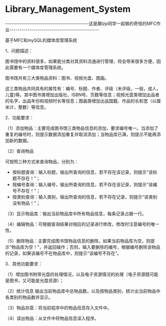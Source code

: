 # Library_Management_System

------------------------------------------这是跟lzp同学一起做的奇怪的MFC作业---------------------------------------------                  


基于MFC和mySQL的媒体库管理系统

1、问题描述：     

图书馆中的资料很多，如果能分类对其资料流通进行管理，将会带来很多方便，因此需要有一个媒体库管理系统。             

图书馆共有三大类物品资料：图书、视频光盘、图画。                   

这三类物品共同具有的属性有：编号、标题、作者、评级（未评级，一般，成人，儿童)等。其中图书类增加出版社、ISBN号、页数等信息；视频光盘类增加出品者的名字、出品年份和视频时长等信息；图画类增加出品国籍、作品的长和宽（以厘米计，整数）等信息。                   

2．功能要求：    

（1）添加物品：主要完成图书馆三类物品信息的添加，要求编号唯一。当添加了重复的编号时，则提示数据添加重复并取消添加；当物品库已满，则提示不能再添加新的数据。                       

（2）查询物品                     

可按照三种方式来查询物品，分别为：                 
 
- 按标题查询：输入标题，输出所查询的信息，若不存在该记录，则提示“该标题不存在！”；       
- 按编号查询：输入编号，输出所查询的信息，若不存在该记录，则提示“该编号不存在！”；               
- 按类别查询：输入类别，输出所查询的信息，若不存在记录，则提示“该类别没有物品！”；               

（3）显示物品库：输出当前物品库中所有物品信息，每条记录占据一行。                          

（4）编辑物品：可根据查询结果对相应的记录进行修改，修改时注意编号的唯一性。                       

（5）删除物品：主要完成图书馆物品信息的删除。如果当前物品库为空，则提示“物品库为空！”，并返回操作；否则，输入要删除的编号，根据编号删除该物品的记录，如果该编号不在物品库中，则提示“该编号不存在”。          

3．其他功能要求：                 

（1）增加图书附带光盘的处理情况，以及电子资源情况的处理（电子资源既可能是图书，又可能是光盘资源）；               

（2）统计信息 输出当前物品库中总物品数，以及按物品类别，统计出当前物品中各类别的物品数并显示。                     

（3）物品存盘：将当前程序中的物品信息存入文件中。                     

（4）读出物品：从文件中将物品信息读入程序。                    

